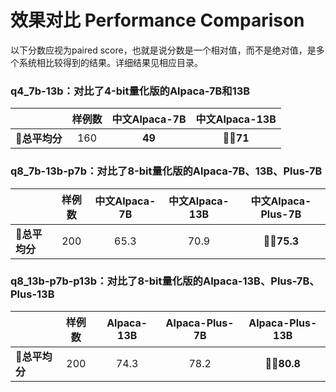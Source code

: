 # 效果对比 Performance Comparison

以下分数应视为paired score，也就是说分数是一个相对值，而不是绝对值，是多个系统相比较得到的结果。详细结果见相应目录。

### q4_7b-13b：对比了4-bit量化版的Alpaca-7B和13B

|               | 样例数 | 中文Alpaca-7B | 中文Alpaca-13B |
| ------------- | :----: | :-----------: | :------------: |
| **💯总平均分** |  160   |    **49**     |    **👍🏻71**    |

### q8_7b-13b-p7b：对比了8-bit量化版的Alpaca-7B、13B、Plus-7B

|               | 样例数 | 中文Alpaca-7B | 中文Alpaca-13B | 中文Alpaca-Plus-7B |
| ------------- | :----: | :-----------: | :------------: | :----------------: |
| **💯总平均分** |  200   |     65.3      |      70.9      |     **👍🏻75.3**     |

### q8_13b-p7b-p13b：对比了8-bit量化版的Alpaca-13B、Plus-7B、Plus-13B

|               | 样例数 | Alpaca-13B | Alpaca-Plus-7B | Alpaca-Plus-13B |
| ------------- | :----: | :--------: | :------------: | :-------------: |
| **💯总平均分** |  200   |    74.3    |      78.2      |   **👍🏻80.8**    |